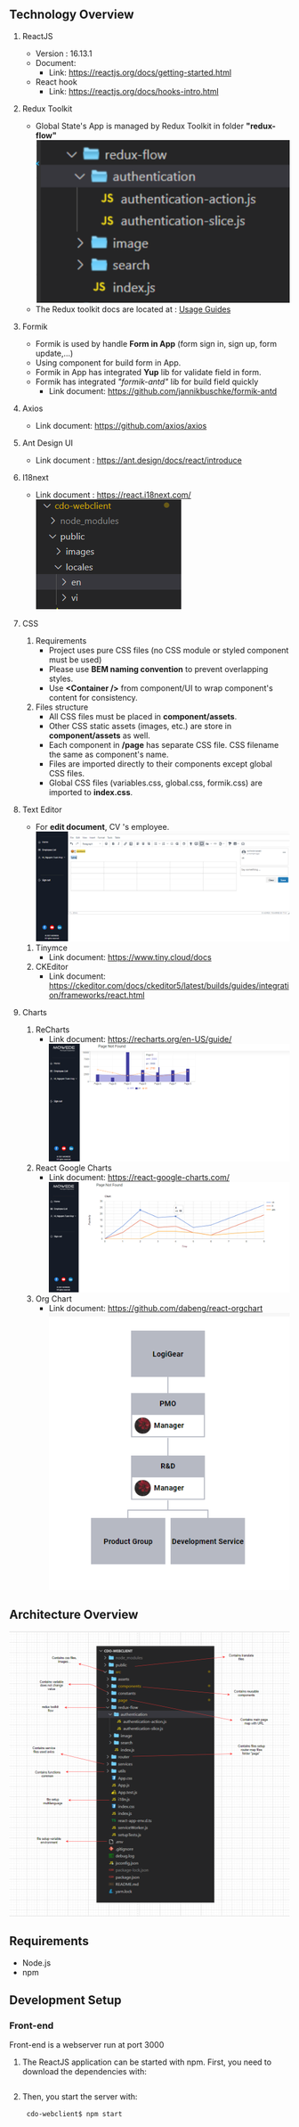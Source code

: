 ## Technology Overview

1. ReactJS
   - Version : 16.13.1
   - Document:
     - Link: https://reactjs.org/docs/getting-started.html
   - React hook
     - Link: https://reactjs.org/docs/hooks-intro.html
2. Redux Toolkit
   - Global State's App is managed by Redux Toolkit in folder **"redux-flow"**
     ![alt text](./resources/images/redux-toolkit.PNG)
   - The Redux toolkit docs are located at :
     [Usage Guides](https://redux-toolkit.js.org/introduction/getting-started)
3. Formik
   - Formik is used by handle **Form in App** (form sign in, sign up, form update,...)
   - Using <Formik/> component for build form in App.
   - Formik in App has integrated **Yup** lib for validate field in form.
   - Formik has integrated _"formik-antd"_ lib for build field quickly
     - Link document: https://github.com/jannikbuschke/formik-antd
4. Axios
   - Link document: https://github.com/axios/axios
5. Ant Design UI
   - Link document : https://ant.design/docs/react/introduce
6. I18next
   - Link document : https://react.i18next.com/
     ![alt text](./resources/images/translation.PNG)
7. CSS
   1. Requirements
      - Project uses pure CSS files (no CSS module or styled component must be used)
      - Please use **BEM naming convention** to prevent overlapping styles.
      - Use **\<Container />** from component/UI to wrap component's content for consistency.
   2. Files structure
      - All CSS files must be placed in **component/assets**.
      - Other CSS static assets (images, etc.) are store in **component/assets** as well.
      - Each component in **/page** has separate CSS file. CSS filename the same as component's name.
      - Files are imported directly to their components except global CSS files.
      - Global CSS files (variables.css, global.css, formik.css) are imported to **index.css**.
8. Text Editor
   - For **edit document**, CV 's employee. 
   ![alt text](./resources/images/textEditor.png)
   1. Tinymce
      - Link document: https://www.tiny.cloud/docs
   2. CKEditor
      - Link document: https://ckeditor.com/docs/ckeditor5/latest/builds/guides/integration/frameworks/react.html

9. Charts
   1. ReCharts
      - Link document: https://recharts.org/en-US/guide/
      ![alt text](./resources/images/reChart.png)
   2. React Google Charts
      - Link document: https://react-google-charts.com/
      ![alt text](./resources/images/ggChart.png)
   3. Org Chart
      - Link document: https://github.com/dabeng/react-orgchart
      ![alt text](./resources/images/orgChart.png)
      
## Architecture Overview

![alt text](./resources/images/architecture-font-end-V2.png)

## Requirements

- Node.js
- npm

## Development Setup

### Front-end

Front-end is a webserver run at port 3000

1. The ReactJS application can be started with npm. First, you need to download the dependencies with:

   ```bash
   ```

2. Then, you start the server with:

   ```bash
    cdo-webclient$ npm start
   ```
